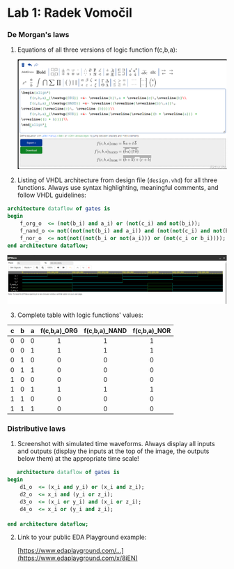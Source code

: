 # Lab 1: Radek Vomočil

### De Morgan's laws

1. Equations of all three versions of logic function f(c,b,a):

   ![Logic function](images/Latex.png)

2. Listing of VHDL architecture from design file (`design.vhd`) for all three functions. Always use syntax highlighting, meaningful comments, and follow VHDL guidelines:

```vhdl
architecture dataflow of gates is
begin
    f_org_o  <= (not(b_i) and a_i) or (not(c_i) and not(b_i));
    f_nand_o <= not((not(not(b_i) and a_i)) and (not(not(c_i) and not(b_i))));
    f_nor_o  <= not(not((not(b_i or not(a_i))) or (not(c_i or b_i))));
end architecture dataflow;
```
![your figure](images/Grafy.png)

3. Complete table with logic functions' values:

| **c** | **b** |**a** | **f(c,b,a)_ORG** | **f(c,b,a)_NAND** | **f(c,b,a)_NOR** |
| :-: | :-: | :-: | :-: | :-: | :-: |
| 0 | 0 | 0 | 1 | 1 | 1 |
| 0 | 0 | 1 | 1 | 1 | 1 |
| 0 | 1 | 0 | 0 | 0 | 0 |
| 0 | 1 | 1 | 0 | 0 | 0 |
| 1 | 0 | 0 | 0 | 0 | 0 |
| 1 | 0 | 1 | 1 | 1 | 1 |
| 1 | 1 | 0 | 0 | 0 | 0 |
| 1 | 1 | 1 | 0 | 0 | 0 |

### Distributive laws

1. Screenshot with simulated time waveforms. Always display all inputs and outputs (display the inputs at the top of the image, the outputs below them) at the appropriate time scale!

```vhdl
   architecture dataflow of gates is
begin
    d1_o  <= (x_i and y_i) or (x_i and z_i);
    d2_o  <= x_i and (y_i or z_i);
    d3_o  <= (x_i or y_i) and (x_i or z_i);
    d4_o  <= x_i or (y_i and z_i);
   
end architecture dataflow;
```

2. Link to your public EDA Playground example:

   [https://www.edaplayground.com/...](https://www.edaplayground.com/x/8iEN)
